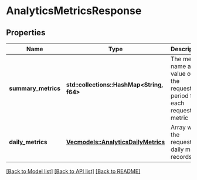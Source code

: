 # AnalyticsMetricsResponse

## Properties
Name | Type | Description | Notes
------------ | ------------- | ------------- | -------------
**summary_metrics** | **std::collections::HashMap<String, f64>** | The metric name and value over the requested period for each requested metric | [optional] [default to None]
**daily_metrics** | [**Vec<models::AnalyticsDailyMetrics>**](AnalyticsDailyMetrics.md) | Array with the requested daily metric records | [optional] [default to None]

[[Back to Model list]](../README.md#documentation-for-models) [[Back to API list]](../README.md#documentation-for-api-endpoints) [[Back to README]](../README.md)


